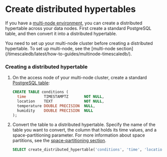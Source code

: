 # Create distributed hypertables
If you have a [multi-node environment][multi-node], you can create a distributed
hypertable across your data nodes. First create a standard PostgreSQL table, and
then convert it into a distributed hypertable.

<highlight type="important">
You need to set up your multi-node cluster before creating a distributed
hypertable. To set up multi-node, see the [multi-node
section](/timescaledb/latest/how-to-guides/multinode-timescaledb/).
</highlight>

<procedure>

### Creating a distributed hypertable
1.  On the access node of your multi-node cluster, create a standard
    [PostgreSQL table][postgres-createtable]:
    ```sql
    CREATE TABLE conditions (
      time        TIMESTAMPTZ       NOT NULL,
      location    TEXT              NOT NULL,
      temperature DOUBLE PRECISION  NULL,
      humidity    DOUBLE PRECISION  NULL
    );
    ```
1.  Convert the table to a distributed hypertable. Specify the name of the table
    you want to convert, the column that holds its time values, and a
    space-partitioning parameter. For more information about space partitions,
    see the [space-partitioning section][space-partitions].
     ```sql
     SELECT create_distributed_hypertable('conditions', 'time', 'location');
     ```

</procedure>

[multi-node]: /how-to-guides/multinode-timescaledb/
[postgres-createtable]: https://www.postgresql.org/docs/current/sql-createtable.html
[space-partitions]: /how-to-guides/hypertables/about-hypertables#space-partitions-for-distributed-hypertables
